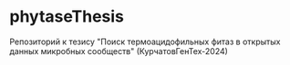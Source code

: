 # phytaseThesis
Репозиторий к тезису "Поиск термоацидофильных фитаз в открытых данных микробных сообществ" (КурчатовГенТех-2024)
